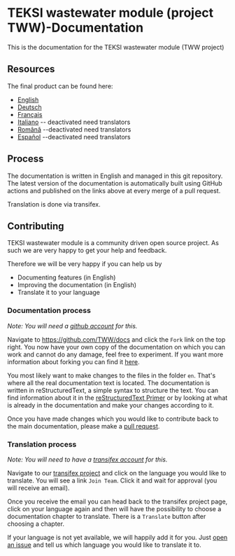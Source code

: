 # TEKSI wastewater module (project TWW)-Documentation
This is the documentation for the TEKSI wastewater module (TWW project)

## Resources

The final product can be found here:

 * [English](https://teksi.github.io/wastewater)
 * [Deutsch](https://teksi.github.io/wastewater/de)
 * [Français](https://teksi.github.io/wastewater/fr)
 * [Italiano](https://teksi.github.io/wastewater/it) -- deactivated need translators
 * [Română](https://teksi.github.io/wastewater/ro) --deactivated need translators
 * [Español](https://teksi.github.io/wastewater/es) --deactivated need translators

## Process

The documentation is written in English and managed in this git repository.
The latest version of the documentation is automatically built using GitHub actions and published on the links above at every merge of a pull request.

Translation is done via transifex.

## Contributing

TEKSI wastewater module is a community driven open source project. As such we are very happy to
get your help and feedback.

Therefore we will be very happy if you can help us by

 * Documenting features (in English)
 * Improving the documentation (in English)
 * Translate it to your language

### Documentation process

*Note: You will need a [github account](https://github.com/) for this.*

Navigate to https://github.com/TWW/docs and click the `Fork` link on the top
right. You now have your own copy of the documentation on which you can work
and cannot do any damage, feel free to experiment.
If you want more information about forking you can find it
[here](https://help.github.com/articles/fork-a-repo/).

You most likely want to make changes to the files in the folder `en`. That's
where all the real documentation text is located. The documentation is written
in reStructuredText, a simple syntax to structure the text. You can find
information about it in the [reStructuredText
Primer](https://sublime-and-sphinx-guide.readthedocs.io/en/latest/topics.html) or by looking at what is already in
the documentation and make your changes according to it.

Once you have made changes which you would like to contribute back to the main
documentation, please make a [pull
request](https://help.github.com/articles/using-pull-requests/).

### Translation process

*Note: You will need to have a [transifex account](https://transifex.com/) for this.*

Navigate to our [transifex
project](https://www.transifex.com/organization/tww/dashboard/tww-documentation)
and click on the language you would like to translate. You will see a link
`Join Team`. Click it and wait for approval (you will receive an email).

Once you receive the email you can head back to the transifex project page,
click on your language again and then will have the possibility to choose a
documentation chapter to translate. There is a `Translate` button after
choosing a chapter.

If your language is not yet available, we will happily add it for you. Just
[open an issue](https://github.com/TWW/docs/issues/new) and tell us which
language you would like to translate it to.

